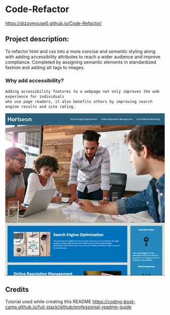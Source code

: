 # Code-Refactor

https://dizzymouse0.github.io/Code-Refactor/

## Project description: 
To refactor html and css into a more concise and semantic styling along with adding accessibility attributes to reach a wider audience and improve compliance. Completed by assigning semantic elements in standardized fashion and adding alt tags to images.

### Why add accessibility?
    Adding accessibility features to a webpage not only improves the web experience for individuals 
    who use page readers, it also benefits others by improving search engine results and site rating.


![The Horiseon.com homepage includes a navigation bar, a header image, and cards with text at bottom of page with added accessibility features.](assets/images/Horiseon_screenshot.png)

## Credits

Tutorial used while creating this README https://coding-boot-camp.github.io/full-stack/github/professional-readme-guide
